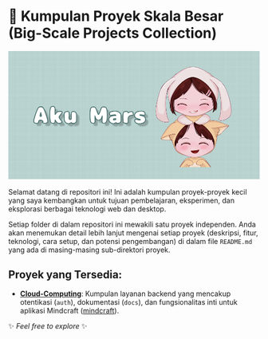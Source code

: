 # 🚀 Kumpulan Proyek Skala Besar (Big-Scale Projects Collection)

![AkuMars](https://raw.githubusercontent.com/Aku-Mars/gambar/main/bannercps.png)

Selamat datang di repositori ini! Ini adalah kumpulan proyek-proyek kecil yang saya kembangkan untuk tujuan pembelajaran, eksperimen, dan eksplorasi berbagai teknologi web dan desktop.

Setiap folder di dalam repositori ini mewakili satu proyek independen. Anda akan menemukan detail lebih lanjut mengenai setiap proyek (deskripsi, fitur, teknologi, cara setup, dan potensi pengembangan) di dalam file `README.md` yang ada di masing-masing sub-direktori proyek.

## Proyek yang Tersedia:
- **[Cloud-Computing](https://github.com/The-Petot/Cloud-Computing)**: Kumpulan layanan backend yang mencakup otentikasi (`auth`), dokumentasi (`docs`), dan fungsionalitas inti untuk aplikasi Mindcraft ([mindcraft](https://github.com/The-Petot)).

✨ *Feel free to explore* ✨
